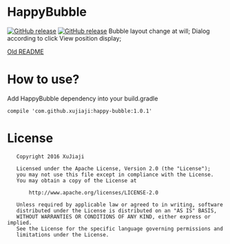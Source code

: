 # HappyBubble
[![GitHub release](https://img.shields.io/badge/Download-demo--apk-brightgreen.svg)](https://github.com/xujiaji/HappyBubble/releases) [![GitHub release](https://img.shields.io/badge/bintray-1.0.1-brightgreen.svg)](https://bintray.com/xujiaji/maven/happy-bubble/1.0.1) 
Bubble layout change at will; Dialog according to click View position display;

[Old README](README-old.md)

# How to use?
Add HappyBubble dependency into your build.gradle
```
compile 'com.github.xujiaji:happy-bubble:1.0.1'
```

# License
```
   Copyright 2016 XuJiaji

   Licensed under the Apache License, Version 2.0 (the "License");
   you may not use this file except in compliance with the License.
   You may obtain a copy of the License at

       http://www.apache.org/licenses/LICENSE-2.0

   Unless required by applicable law or agreed to in writing, software
   distributed under the License is distributed on an "AS IS" BASIS,
   WITHOUT WARRANTIES OR CONDITIONS OF ANY KIND, either express or implied.
   See the License for the specific language governing permissions and
   limitations under the License.
```